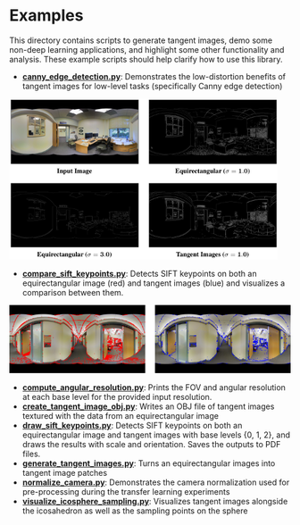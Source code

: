 # Examples

This directory contains scripts to generate tangent images, demo some non-deep learning applications, and highlight some other functionality and analysis. These example scripts should help clarify how to use this library.

* **[canny_edge_detection.py](./canny_edge_detection.py)**: Demonstrates the low-distortion benefits of tangent images for low-level tasks (specifically Canny edge detection)

![Canny edge detection](../images/canny.png)

* **[compare_sift_keypoints.py](./compare_sift_keypoints.py)**: Detects SIFT keypoints on both an equirectangular image (red) and tangent images (blue) and visualizes a comparison between them.

![SIFT keypoints](../images/sift.png)

* **[compute_angular_resolution.py](./compute_angular_resolution.py)**: Prints the FOV and angular resolution at each base level for the provided input resolution.
* **[create_tangent_image_obj.py](./create_tangent_image_obj.py)**: Writes an OBJ file of tangent images textured with the data from an equirectangular image
* **[draw_sift_keypoints.py](./draw_sift_keypoints.py)**: Detects SIFT keypoints on both an equirectangular image and tangent images with base levels {0, 1, 2}, and draws the results with scale and orientation. Saves the outputs to PDF files.
* **[generate_tangent_images.py](./generate_tangent_images.py)**: Turns an equirectangular images into tangent image patches
* **[normalize_camera.py](./normalize_camera.py)**: Demonstrates the camera normalization used for pre-processing during the transfer learning experiments
* **[visualize_icosphere_sampling.py](./visualize_icosphere_sampling.py)**: Visualizes tangent images alongside the icosahedron as well as the sampling points on the sphere